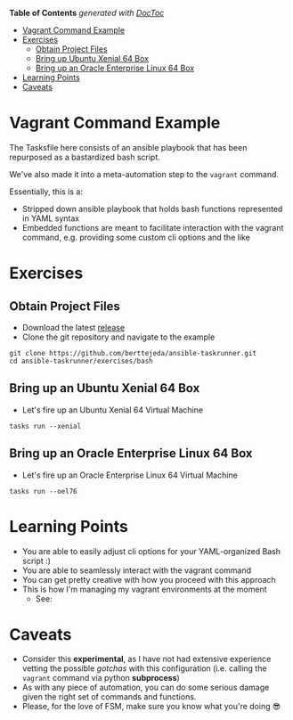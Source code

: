 <!-- START doctoc generated TOC please keep comment here to allow auto update -->
<!-- DON'T EDIT THIS SECTION, INSTEAD RE-RUN doctoc TO UPDATE -->
**Table of Contents**  *generated with [DocToc](https://github.com/thlorenz/doctoc)*

- [Vagrant Command Example](#vagrant-command-example)
- [Exercises](#exercises)
  - [Obtain Project Files](#obtain-project-files)
  - [Bring up Ubuntu Xenial 64 Box](#bring-up-ubuntu-xenial-64-box)
  - [Bring up an Oracle Enterprise Linux 64 Box](#bring-up-an-oracle-enterprise-linux-64-box)
- [Learning Points](#learning-points)
- [Caveats](#caveats)

<!-- END doctoc generated TOC please keep comment here to allow auto update -->

<a name="vagrant-command-example"></a>
# Vagrant Command Example

The Tasksfile here consists of an ansible playbook that has been repurposed as a bastardized bash script.

We've also made it into a meta-automation step to the `vagrant` command.

Essentially, this is a:
- Stripped down ansible playbook that holds bash functions represented in YAML syntax
- Embedded functions are meant to facilitate interaction with the vagrant command, e.g. providing some custom cli options and the like

<a name="exercises"></a>
# Exercises

<a name="obtain-project-files"></a>
## Obtain Project Files

* Download the latest [release](https://github.com/berttejeda/ansible-taskrunner/releases)<br />
* Clone the git repository and navigate to the example<br />

```
git clone https://github.com/berttejeda/ansible-taskrunner.git
cd ansible-taskrunner/exercises/bash
```

<a name="bring-up-an-ubuntu-xenial-64-box"></a>
## Bring up an Ubuntu Xenial 64 Box

* Let's fire up an Ubuntu Xenial 64 Virtual Machine<br />
```
tasks run --xenial
```

<a name="bring-up-an-oracle-enterprise-linux-64-box"></a>
## Bring up an Oracle Enterprise Linux 64 Box

* Let's fire up an  Oracle Enterprise Linux 64 Virtual Machine<br />
```
tasks run --oel76
```

<a name="learning-points"></a>
# Learning Points

- You are able to easily adjust cli options for your YAML-organized Bash script :)
- You are able to seamlessly interact with the vagrant command
- You can get pretty creative with how you proceed with this approach
- This is how I'm managing my vagrant environments at the moment
	- See: 

<a name="caveats"></a>
# Caveats

- Consider this **experimental**, as I have not had extensive experience vetting the possible *gotchas* with this configuration (i.e. calling the `vagrant` command via python **subprocess**)
- As with any piece of automation, you can do some serious damage given the right set of commands and functions.
- Please, for the love of FSM, make sure you know what you're doing 😎